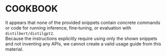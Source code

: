 # COOKBOOK

It appears that none of the provided snippets contain concrete commands or code for running inference, fine‑tuning, or evaluation with `distilbert/distilgpt2`.  
Because the instructions explicitly require using only the shown snippets and not inventing any APIs, we cannot create a valid usage guide from this material.